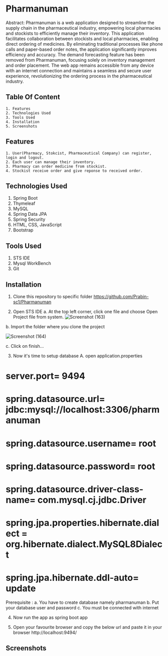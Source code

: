 # Pharmanuman
Abstract:
Pharmanuman is a web application designed to streamline the supply chain in the pharmaceutical industry, empowering local pharmacies and stockists to efficiently manage their inventory. This application facilitates collaboration between stockists and local pharmacies, enabling direct ordering of medicines. By eliminating traditional processes like phone calls and paper-based order notes, the application significantly improves efficiency and accuracy. The demand forecasting feature has been removed from Pharmanuman, focusing solely on inventory management and order placement. The web app remains accessible from any device with an internet connection and maintains a seamless and secure user experience, revolutionizing the ordering process in the pharmaceutical industry.

## Table Of Content
    1. Features
    2. Technologies Used
    3. Tools Used
    4. Installation
    5. Screenshots

    
    
## Features

    1. User(Pharmacy, Stokcist, Pharmaceutical Company) can register, login and logout.
    2. Each user can manage their inventory.
    3. Pharmacy can order medicine from stockist.
    4. Stockist receive order and give reponse to received order.

## Technologies Used

1. Spring Boot
2. Thymeleaf
3. MySQL
4. Spring Data JPA
5. Spring Security
6. HTML, CSS, JavaScript
7. Bootstrap

## Tools Used
1. STS IDE
2. Mysql WorkBench
3. Git

## Installation
1. Clone this repository to specific folder
https://github.com/Prabin-sc1/Pharmanuman 

2. Open STS IDE
a. At the top left corner, click one file and choose Open Project file from system.
![Screenshot (163)](https://github.com/Prabin-sc1/Pharmanuman/assets/79828184/261c369f-0fca-48e5-91aa-502de7ad4ef6)

b. Import the folder where you clone the project

![Screenshot (164)](https://github.com/Prabin-sc1/Pharmanuman/assets/79828184/af1cfbd8-bbee-4ab1-80ff-cab8ad6d7c7b)

c. Click on finish...

3. Now it's time to setup database
A. open application.properties


# server.port= 9494
# spring.datasource.url= jdbc:mysql://localhost:3306/pharmanuman
# spring.datasource.username= root
# spring.datasource.password= root
# spring.datasource.driver-class-name= com.mysql.cj.jdbc.Driver
# spring.jpa.properties.hibernate.dialect = org.hibernate.dialect.MySQL8Dialect
# spring.jpa.hibernate.ddl-auto= update

Prerequisite :
a. You have to create database namely pharmanuman
b. Put your database user and password
c. You must be connected with internet

4. Now run the app as spring boot app

5. Open your favourite browser and copy the below url and paste it in your browser 
  http://localhost:9494/

##  Screenshots

  

